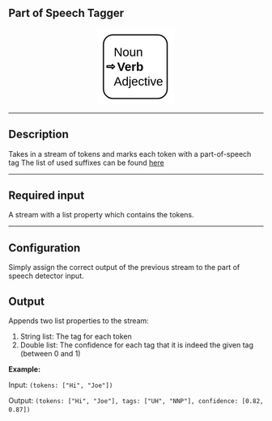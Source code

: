 <!--

  Copyright 2018 FZI Forschungszentrum Informatik

  Licensed under the Apache License, Version 2.0 (the "License");
  you may not use this file except in compliance with the License.
  You may obtain a copy of the License at

      http://www.apache.org/licenses/LICENSE-2.0

  Unless required by applicable law or agreed to in writing, software
  distributed under the License is distributed on an "AS IS" BASIS,
  WITHOUT WARRANTIES OR CONDITIONS OF ANY KIND, either express or implied.
  See the License for the specific language governing permissions and
  limitations under the License.

-->

## Part of Speech Tagger

<p align="center"> 
    <img src="icon.png" width="150px;" class="pe-image-documentation"/>
</p>

***

## Description

Takes in a stream of tokens and marks each token with a part-of-speech tag
The list of used suffixes can be found [here](https://www.ling.upenn.edu/courses/Fall_2003/ling001/penn_treebank_pos.html)

***

## Required input

A stream with a list property which contains the tokens.

***

## Configuration

Simply assign the correct output of the previous stream to the part of speech detector input.

## Output

Appends two list properties to the stream:
1. String list: The tag for each token
2. Double list: The confidence for each tag that it is indeed the given tag (between 0 and 1)

**Example:**

Input: `(tokens: ["Hi", "Joe"])`

Output: `(tokens: ["Hi", "Joe"], tags: ["UH", "NNP"], confidence: [0.82, 0.87])`
